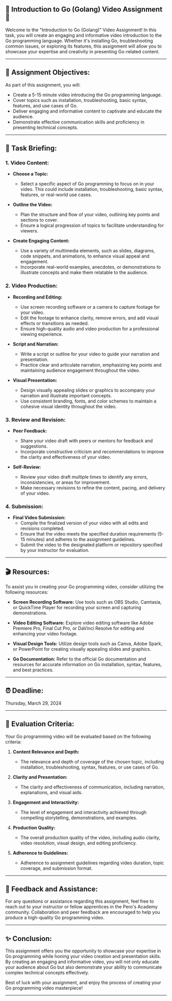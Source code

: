 ## 🎥 Introduction to Go (Golang) Video Assignment 🚀

Welcome to the "Introduction to Go (Golang)" Video Assignment! In this task, you will create an engaging and informative video introduction to the Go programming language. Whether it's installing Go, troubleshooting common issues, or exploring its features, this assignment will allow you to showcase your expertise and creativity in presenting Go-related content.

---

## 🎯 Assignment Objectives:

As part of this assignment, you will:

- Create a 5-15 minute video introducing the Go programming language.
- Cover topics such as installation, troubleshooting, basic syntax, features, and use cases of Go.
- Deliver engaging and informative content to captivate and educate the audience.
- Demonstrate effective communication skills and proficiency in presenting technical concepts.

---

## 📝 Task Briefing:

### 1. Video Content:

- **Choose a Topic:**
  - Select a specific aspect of Go programming to focus on in your video. This could include installation, troubleshooting, basic syntax, features, or real-world use cases.

- **Outline the Video:**
  - Plan the structure and flow of your video, outlining key points and sections to cover.
  - Ensure a logical progression of topics to facilitate understanding for viewers.

- **Create Engaging Content:**
  - Use a variety of multimedia elements, such as slides, diagrams, code snippets, and animations, to enhance visual appeal and engagement.
  - Incorporate real-world examples, anecdotes, or demonstrations to illustrate concepts and make them relatable to the audience.

### 2. Video Production:

- **Recording and Editing:**
  - Use screen recording software or a camera to capture footage for your video.
  - Edit the footage to enhance clarity, remove errors, and add visual effects or transitions as needed.
  - Ensure high-quality audio and video production for a professional viewing experience.

- **Script and Narration:**
  - Write a script or outline for your video to guide your narration and presentation.
  - Practice clear and articulate narration, emphasizing key points and maintaining audience engagement throughout the video.

- **Visual Presentation:**
  - Design visually appealing slides or graphics to accompany your narration and illustrate important concepts.
  - Use consistent branding, fonts, and color schemes to maintain a cohesive visual identity throughout the video.

### 3. Review and Revision:

- **Peer Feedback:**
  - Share your video draft with peers or mentors for feedback and suggestions.
  - Incorporate constructive criticism and recommendations to improve the clarity and effectiveness of your video.

- **Self-Review:**
  - Review your video draft multiple times to identify any errors, inconsistencies, or areas for improvement.
  - Make necessary revisions to refine the content, pacing, and delivery of your video.

### 4. Submission:

- **Final Video Submission:**
  - Compile the finalized version of your video with all edits and revisions completed.
  - Ensure that the video meets the specified duration requirements (5-15 minutes) and adheres to the assignment guidelines.
  - Submit the video to the designated platform or repository specified by your instructor for evaluation.

---

## 🎬 Resources:

To assist you in creating your Go programming video, consider utilizing the following resources:

- **Screen Recording Software:** Use tools such as OBS Studio, Camtasia, or QuickTime Player for recording your screen and capturing demonstrations.

- **Video Editing Software:** Explore video editing software like Adobe Premiere Pro, Final Cut Pro, or DaVinci Resolve for editing and enhancing your video footage.

- **Visual Design Tools:** Utilize design tools such as Canva, Adobe Spark, or PowerPoint for creating visually appealing slides and graphics.

- **Go Documentation:** Refer to the official Go documentation and resources for accurate information on Go installation, syntax, features, and best practices.

---

## ⏰ Deadline:

Thursday, March 29, 2024

---

## 📝 Evaluation Criteria:

Your Go programming video will be evaluated based on the following criteria:

1. **Content Relevance and Depth:**
   - The relevance and depth of coverage of the chosen topic, including installation, troubleshooting, syntax, features, or use cases of Go.

2. **Clarity and Presentation:**
   - The clarity and effectiveness of communication, including narration, explanations, and visual aids.

3. **Engagement and Interactivity:**
   - The level of engagement and interactivity achieved through compelling storytelling, demonstrations, and examples.

4. **Production Quality:**
   - The overall production quality of the video, including audio clarity, video resolution, visual design, and editing proficiency.

5. **Adherence to Guidelines:**
   - Adherence to assignment guidelines regarding video duration, topic coverage, and submission format.

---

## 🤝 Feedback and Assistance:

For any questions or assistance regarding this assignment, feel free to reach out to your instructor or fellow apprentices in the Pero's Academy community. Collaboration and peer feedback are encouraged to help you produce a high-quality Go programming video.

---

## ✨ Conclusion:

This assignment offers you the opportunity to showcase your expertise in Go programming while honing your video creation and presentation skills. By creating an engaging and informative video, you will not only educate your audience about Go but also demonstrate your ability to communicate complex technical concepts effectively.

Best of luck with your assignment, and enjoy the process of creating your Go programming video masterpiece!

---
